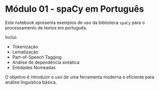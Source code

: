 # Módulo 01 - spaCy em Português

Este notebook apresenta exemplos de uso da biblioteca `spaCy` para o processamento de textos em português.

Inclui:
- Tokenização
- Lematização
- Part-of-Speech Tagging
- Análise de dependência sintática
- Entidades Nomeadas

O objetivo é introduzir o uso de uma ferramenta moderna e eficiente para análise linguística básica.
